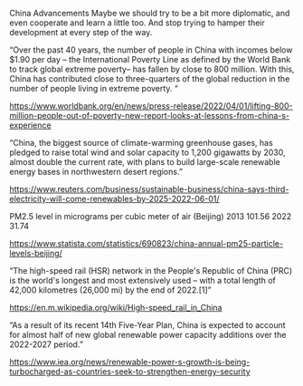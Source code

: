 China Advancements
Maybe we should try to be a bit more diplomatic, and even cooperate and learn a little too.  And stop trying to hamper their development at every step of the way.

“Over the past 40 years, the number of people in China with incomes below $1.90 per day – the International Poverty Line as defined by the World Bank to track global extreme poverty– has fallen by close to 800 million. With this, China has contributed close to three-quarters of the global reduction in the number of people living in extreme poverty. “

https://www.worldbank.org/en/news/press-release/2022/04/01/lifting-800-million-people-out-of-poverty-new-report-looks-at-lessons-from-china-s-experience

“China, the biggest source of climate-warming greenhouse gases, has pledged to raise total wind and solar capacity to 1,200 gigawatts by 2030, almost double the current rate, with plans to build large-scale renewable energy bases in northwestern desert regions.”

https://www.reuters.com/business/sustainable-business/china-says-third-electricity-will-come-renewables-by-2025-2022-06-01/

PM2.5 level in micrograms per cubic meter of air (Beijing)
2013 101.56
2022 31.74

https://www.statista.com/statistics/690823/china-annual-pm25-particle-levels-beijing/

“The high-speed rail (HSR) network in the People's Republic of China (PRC) is the world's longest and most extensively used – with a total length of 42,000 kilometres (26,000 mi) by the end of 2022.[1]”

https://en.m.wikipedia.org/wiki/High-speed_rail_in_China

“As a result of its recent 14th Five-Year Plan, China is expected to account for almost half of new global renewable power capacity additions over the 2022-2027 period.”

https://www.iea.org/news/renewable-power-s-growth-is-being-turbocharged-as-countries-seek-to-strengthen-energy-security

